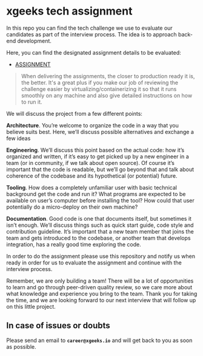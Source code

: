 # xgeeks tech assignment

In this repo you can find the tech challenge we use to evaluate our candidates as part of the interview process. The idea is to approach back-end development.

Here, you can find the designated assignment details to be evaluated:

- [ASSIGNMENT](./docs/assignment.md)

>When delivering the assignments, the closer to production ready it is, the better.
It's a great plus if you make our job of reviewing the challenge easier by virtualizing/containerizing it so that it runs smoothly on any machine and also give detailed instructions on how to run it.

We will discuss the project from a few different points:

**Architecture**. You’re welcome to organize the code in a way that you believe suits best. Here, we’ll discuss possible alternatives and exchange a few ideas

**Engineering**. We’ll discuss this point based on the actual code: how it’s organized and written, if it’s easy to get picked up by a new engineer in a team (or in community, if we talk about open source). Of course it’s important that the code is readable, but we’ll go beyond that and talk about coherence of the codebase and its hypothetical (or potential) future.

**Tooling**. How does a completely unfamiliar user with basic technical background get the code and run it? What programs are expected to be available on user’s computer before installing the tool? How could that user potentially do a micro-deploy on their own machine?

**Documentation**. Good code is one that documents itself, but sometimes it isn’t enough. We’ll discuss things such as quick start guide, code style and contribution guideline. It’s important that a new team member that joins the team and gets introduced to the codebase, or another team that develops integration, has a really good time exploring the code.

In order to do the assignment please use this repository and notify us when ready in order for us to evaluate the assignment and continue with the interview process.

Remember, we are only building a team! There will be a lot of opportunities to learn and go through peer-driven quality review, so we care more about what knowledge and experience you bring to the team. Thank you for taking the time, and we are looking forward to our next interview that will follow up on this little project.

## In case of issues or doubts

Please send an email to **`career@xgeeks.io`** and will get back to you as soon as possible.
